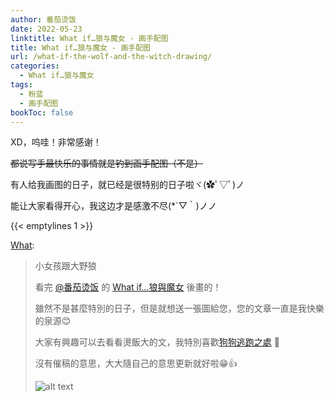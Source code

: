 ```yaml
---
author: 番茄烫饭
date: 2022-05-23
linktitle: What if…狼与魔女 - 画手配图
title: What if…狼与魔女 - 画手配图
url: /what-if-the-wolf-and-the-witch-drawing/
categories:
  - What if…狼与魔女
tags:
  - 粉蓝
  - 画手配图
bookToc: false
---
```


XD，呜哇！非常感谢！

~~都说写手最快乐的事情就是钓到画手配图（不是）~~

有人给我画图的日子，就已经是很特别的日子啦ヾ(✿ﾟ▽ﾟ)ノ

能让大家看得开心，我这边才是感激不尽(*´▽｀)ノノ

<!--more-->

{{< emptylines 1 >}}

[What](https://whatt321.lofter.com/):

>小女孩跟大野狼
>
>看完 [@番茄烫饭](https://tomatohotrice.lofter.com/) 的 [What if…狼與魔女](https://tomatohotrice.lofter.com/post/30fb1dad_2b5153804) 後畫的！
>
>雖然不是甚麼特別的日子，但是就想送一張圖給您，您的文章一直是我快樂的泉源😊
>
>大家有興趣可以去看看燙飯大的文，我特別喜歡[狗狗逃跑之處](https://tomatohotrice.lofter.com/post/30fb1dad_1cd103274) 🫶
>
>沒有催稿的意思，大大隨自己的意思更新就好啦😁👍
>
>![alt text](/posts/what-if-the-wolf-and-the-witch/what-if-drawing.jpg "Title")

